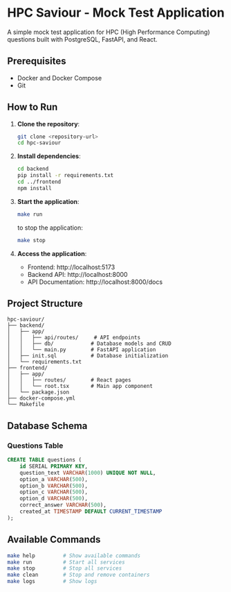 # HPC Saviour - Mock Test Application

A simple mock test application for HPC (High Performance Computing) questions built with PostgreSQL, FastAPI, and React.

## Prerequisites

- Docker and Docker Compose
- Git

## How to Run

1. **Clone the repository**:
   ```bash
   git clone <repository-url>
   cd hpc-saviour
   ```

2. **Install dependencies**:
   ```bash
   cd backend
   pip install -r requirements.txt
   cd ../frontend
   npm install
   ```

3. **Start the application**:
   ```bash
   make run
   ```
   to stop the application:
   ```bash
   make stop
   ```

4. **Access the application**:
   - Frontend: http://localhost:5173
   - Backend API: http://localhost:8000
   - API Documentation: http://localhost:8000/docs

## Project Structure

```
hpc-saviour/
├── backend/
│   ├── app/
│   │   ├── api/routes/     # API endpoints
│   │   ├── db/            # Database models and CRUD
│   │   └── main.py        # FastAPI application
│   ├── init.sql           # Database initialization
│   └── requirements.txt
├── frontend/
│   ├── app/
│   │   ├── routes/        # React pages
│   │   └── root.tsx       # Main app component
│   └── package.json
├── docker-compose.yml
└── Makefile
```

## Database Schema

### Questions Table

```sql
CREATE TABLE questions (
    id SERIAL PRIMARY KEY,
    question_text VARCHAR(1000) UNIQUE NOT NULL,
    option_a VARCHAR(500),
    option_b VARCHAR(500),
    option_c VARCHAR(500),
    option_d VARCHAR(500),
    correct_answer VARCHAR(500),
    created_at TIMESTAMP DEFAULT CURRENT_TIMESTAMP
);
```

## Available Commands

```bash
make help         # Show available commands
make run          # Start all services
make stop         # Stop all services
make clean        # Stop and remove containers
make logs         # Show logs
```
